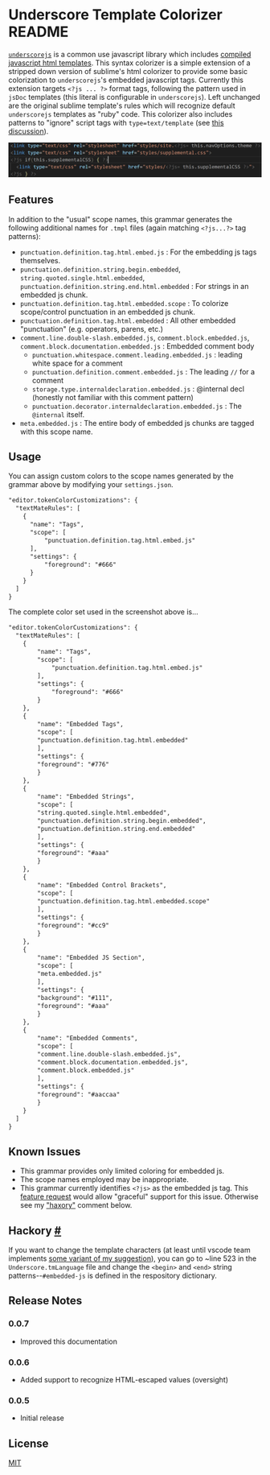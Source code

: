 
# Underscore Template Colorizer README

[`underscorejs`](https://underscorejs.org) is a common use javascript library which includes [compiled javascript html templates](https://underscorejs.org/#template).  This syntax colorizer is a simple extension of a stripped down version of sublime's html colorizer to provide some basic colorization to `underscorejs`'s embedded javascript tags.  Currently this extension targets `<?js ... ?>` format tags, following the pattern used in `jsDoc` templates (this literal is configurable in `underscorejs`).  Left unchanged are the original sublime template's rules which will recognize default `underscorejs` templates as "ruby" code.  This colorizer also includes patterns to "ignore" script tags with `type=text/template` (see [this discussion](https://stackoverflow.com/questions/9655039/sublime-text-2-recognize-underscore-templates-as-html/11886848#11886848)).

![Styled Templates](styled.PNG "Example of styled .tmpl file")

## Features

In addition to the "usual" scope names, this grammar generates the following additional names for `.tmpl` files (again matching `<?js...?>` tag patterns):

- `punctuation.definition.tag.html.embed.js` :  For the embedding js tags themselves.
- `punctuation.definition.string.begin.embedded`, `string.quoted.single.html.embedded`, `punctuation.definition.string.end.html.embedded` : For strings in an embedded js chunk.
- `punctuation.definition.tag.html.embedded.scope` : To colorize scope/control punctuation in an embedded js chunk.
- `punctuation.definition.tag.html.embedded` : All other embedded "punctuation" (e.g. operators, parens, etc.)
- `comment.line.double-slash.embedded.js`, `comment.block.embedded.js`, `comment.block.documentation.embedded.js` : Embedded comment body
    - `punctuation.whitespace.comment.leading.embedded.js` : leading white space for a comment
    - `punctuation.definition.comment.embedded.js` : The leading `//` for a comment
    - `storage.type.internaldeclaration.embedded.js` : @internal decl (honestly not familiar with this comment pattern)
    - `punctuation.decorator.internaldeclaration.embedded.js` : The `@internal` itself.
- `meta.embedded.js` : The entire body of embedded js chunks are tagged with this scope name.

## Usage

You can assign custom colors to the scope names generated by the grammar above by modifying your `settings.json`.

    "editor.tokenColorCustomizations": {
      "textMateRules": [
        {
          "name": "Tags",
          "scope": [
              "punctuation.definition.tag.html.embed.js"
          ],
          "settings": {
              "foreground": "#666"
          }
        }
      ]
    }

The complete color set used in the screenshot above is...

    "editor.tokenColorCustomizations": {
      "textMateRules": [
        {
            "name": "Tags",
            "scope": [
                "punctuation.definition.tag.html.embed.js"
            ],
            "settings": {
                "foreground": "#666"
            }
        },
        {
            "name": "Embedded Tags",
            "scope": [
            "punctuation.definition.tag.html.embedded"
            ],
            "settings": {
            "foreground": "#776"
            }
        },
        {
            "name": "Embedded Strings",
            "scope": [
            "string.quoted.single.html.embedded",
            "punctuation.definition.string.begin.embedded",
            "punctuation.definition.string.end.embedded"
            ],
            "settings": {
            "foreground": "#aaa"
            }
        },
        {
            "name": "Embedded Control Brackets",
            "scope": [
            "punctuation.definition.tag.html.embedded.scope"
            ],
            "settings": {
            "foreground": "#cc9"
            }
        },
        {
            "name": "Embedded JS Section",
            "scope": [
            "meta.embedded.js"
            ],
            "settings": {
            "background": "#111",
            "foreground": "#aaa"
            }
        },
        {
            "name": "Embedded Comments",
            "scope": [
            "comment.line.double-slash.embedded.js",
            "comment.block.documentation.embedded.js",
            "comment.block.embedded.js"
            ],
            "settings": {
            "foreground": "#aaccaa"
            }
        }
      ]
    }

## Known Issues

- This grammar provides only limited coloring for embedded js.
- The scope names employed may be inappropriate.
- This grammar currently identifies `<?js>` as the embedded js tag.  This [feature request](https://github.com/Microsoft/vscode/issues/61277) would allow "graceful" support for this issue.  Otherwise see my ["haxory"](#haxory) comment below.

## Hackory <a name="haxory" href="#haxory">#</a>

If you want to change the template characters (at least until vscode team implements [some variant of my suggestion](https://github.com/Microsoft/vscode/issues/61277)), you can go to ~line 523 in the `Underscore.tmLanguage` file and change the `<begin>` and `<end>` string patterns--`#embedded-js` is defined in the respository dictionary.

## Release Notes

### 0.0.7

- Improved this documentation

### 0.0.6

- Added support to recognize HTML-escaped values (oversight)

### 0.0.5

- Initial release

## License
[MIT](LICENSE.txt)